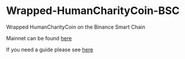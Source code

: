 # Wrapped-HumanCharityCoin-BSC

Wrapped HumanCharityCoin on the Binance Smart Chain

Mainnet can be found [here](https://bscscan.com/token/0xaa22bd8f336e3175e567b0fa4a6195cf6152e020)


If you need a guide please see [here](https://github.com/Human-Charity-Coin/Wrapped-HumanCharityCoin-BSC/blob/main/Metamask.md)
